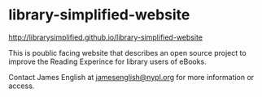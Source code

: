 library-simplified-website
==========================

http://librarysimplified.github.io/library-simplified-website

This is poublic facing website that describes an open source project to improve the Reading Experince for library users of eBooks.

Contact James English at jamesenglish@nypl.org for more information or access.
